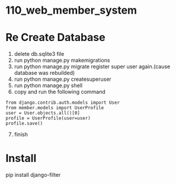 # 110_web_member_system

# Re Create Database
1. delete db.sqlite3 file
2. run python manage.py makemigrations
3. run python manage.py migrate
register super user again.(cause database was rebuilded)
4. run python manage.py createsuperuser
5. run python manage.py shell
6. copy and run the following command
 ```
from django.contrib.auth.models import User
from member.models import UserProfile
user = User.objects.all()[0]
profile = UserProfile(user=user)
profile.save()
```
7. finish

# Install
pip install django-filter
